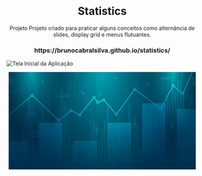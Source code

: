 <h1 align="center">Statistics</h1>

<p align="center">Projeto Projeto criado para praticar alguns conceitos como alternância de slides, display grid e menus flutuantes.</p>

<h3 align="center">https://brunocabralsilva.github.io/statistics/</h3>

![Tela Inicial da Aplicação](src/imagens/cthulhu.png)


<p align="center">
<img src="src/images/wallpaper.png"/>
</p>